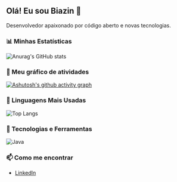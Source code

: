 ## Olá! Eu sou Biazin 👋

Desenvolvedor apaixonado por código aberto e novas tecnologias.

### 📊 Minhas Estatísticas

![Anurag's GitHub stats](https://github-readme-stats.vercel.app/api?username=lucasbiazin&show_icons=true&theme=radical)

### 🌱 Meu gráfico de atividades

[![Ashutosh's github activity graph](https://github-readme-activity-graph.vercel.app/graph?username=lucasbiazin&theme=react-dark)](https://github.com/ashutosh00710/github-readme-activity-graph)

### 🚀 Linguagens Mais Usadas

![Top Langs](https://github-readme-stats.vercel.app/api/top-langs/?username=lucasbiazin&layout=compact&theme=radical)

### 🔧 Tecnologias e Ferramentas

![Java](https://img.shields.io/badge/Java-007396?style=flat-square&logo=java&logoColor=white)


### 📫 Como me encontrar

- [LinkedIn](https://www.linkedin.com/in/lucas-biazin)


